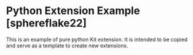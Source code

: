 # Python Extension Example [sphereflake22]

This is an example of pure python Kit extension. It is intended to be copied and serve as a template to create new extensions.
